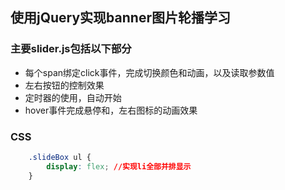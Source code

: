 ## 使用jQuery实现banner图片轮播学习

### 主要slider.js包括以下部分

- 每个span绑定click事件，完成切换颜色和动画，以及读取参数值
- 左右按钮的控制效果
- 定时器的使用，自动开始
- hover事件完成悬停和，左右图标的动画效果


### CSS

```css
    .slideBox ul {
        display: flex; //实现li全部并排显示
    }
```
